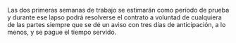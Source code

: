 Las dos primeras semanas de trabajo se estimarán como período de prueba y durante ese lapso podrá resolverse el contrato a voluntad de cualquiera de las partes siempre que se dé un aviso con tres días de anticipación, a lo menos, y se pague el tiempo servido.